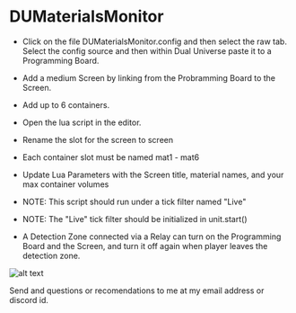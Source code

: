 # DUMaterialsMonitor
- Click on the file DUMaterialsMonitor.config and then select the raw tab. Select the config
source and then within Dual Universe paste it to a Programming Board.
- Add a medium Screen by linking from the Probramming Board to the Screen.
- Add up to 6 containers.
- Open the lua script in the editor.
- Rename the slot for the screen to screen
- Each container slot must be named mat1 - mat6
- Update Lua Parameters with the Screen title, material names, and your max container volumes
- NOTE: This script should run under a tick filter named "Live"
- NOTE: The "Live" tick filter should be initialized in unit.start()

- A Detection Zone connected via a Relay can turn on the Programming Board and the Screen,
and turn it off again when player leaves the detection zone.

![alt text](https://github.com/Dahvram/DUMaterialsMonitor/blob/main/Screenshot.png?raw=true)

Send and questions or recomendations to me at my email address or discord id.
